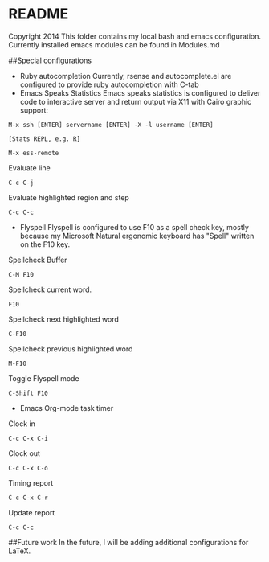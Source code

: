 # README
Copyright 2014
This folder contains my local bash and emacs configuration. Currently installed emacs modules can be found in Modules.md

##Special configurations
* Ruby autocompletion
Currently, rsense and autocomplete.el are configured to provide ruby autocompletion with C-tab
* Emacs Speaks Statistics
Emacs speaks statistics is configured to deliver code to interactive server and return output via X11 with Cairo graphic support:


```
M-x ssh [ENTER] servername [ENTER] -X -l username [ENTER]
```

```
[Stats REPL, e.g. R]
```

```
M-x ess-remote
```

Evaluate line
```
C-c C-j
```

Evaluate highlighted region and step
```
C-c C-c
```


* Flyspell
Flyspell is configured to use F10 as a spell check key, mostly because my
Microsoft Natural ergonomic keyboard has "Spell" written on the F10 key.

Spellcheck Buffer
```
C-M F10
```

Spellcheck current word.
```
F10
```

Spellcheck next highlighted word
```
C-F10
```

Spellcheck previous highlighted word
```
M-F10
```

Toggle Flyspell mode
```
C-Shift F10
```

* Emacs Org-mode task timer

Clock in
```
C-c C-x C-i
```

Clock out
```
C-c C-x C-o
```

Timing report
```
C-c C-x C-r
```

Update report
```
C-c C-c
```

##Future work
In the future, I will be adding additional configurations for LaTeX.

